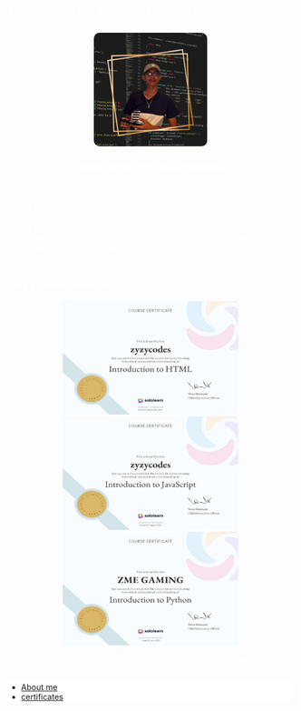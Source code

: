 <!DOCTYPE html>
<html>
  <head>
    <meta name=”viewport” content=”width=device-width, initial-scale=1.0″>
    <title>myportfolio</title>
  </head>
  <body>
    <b><p>ASPIRING FRONT-END DEVELOPER/SOFTWARE ENGINEER</p></b><br>
    <div style="text-align:center">
      <img src="portfolioimg.png" style="border-radius:10px; height:200px; width:200px">
      <h3>Hello World! I'm Zyrus Espadilla</h3><br>
      <h4 style="text-align:left" id="about">About me!</h4>
      <p>I'm a 15 year old G10 enthusiast with an interest for web development and software engineering. Learning to code is one of my passions, and I'm dedicated to continues growth and improvement in this field.</p><br>
      <h4 style="text-align:left" id="skills">Skills & Course Certificates:</h4>
      <img src="HTML_certificate.jpg" style="border-radius:8px; height:200px;width:310px">
      <img src="Introduction to JavaScript_certificate.jpg" style="border-radius:8px; height:200px;width:310px">
      <img src="Introduction to Python_certificate.jpg" style="border-radius:8px; height:200px;width:310px">
      <p>I hereby declare that all the skills and certificates that i've shown is true and valid to the best of my knowledge.</p>
    </div>
    <footer>
      <nav>
        <nav>
  <ul>
    <li><a href="#about">About me</a></li>
    <li><a href="#skills">certificates</a></li>
  </ul>
</nav>
    </footer>
  </body>
  <style>
    body, footer {
      background-image: url('/beach.png');
      background-size: cover;
      background-repeat: no-repeat;
    }
    p, h3, h4 {
      color: white;
    }
    nav, ul {
      background-color:white;
    }
    @media screen and (max-width:767px) {
      ...
    }
    @media screen and (max-width:767px) and (max-width:1023px) {
      ...
    }
    @media screen and (min-width:1024px) {
      ...
    }
  </style>
</html>
